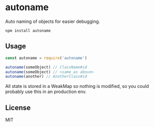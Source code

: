 # autoname

Auto naming of objects for easier debugging.

```
npm install autoname
```

## Usage

``` js
const autoname = require('autoname')

autoname(someObject) // ClassName#id
autoname(someObject) // <same as above>
autoname(another) // AnotherClass#id
```

All state is stored in a WeakMap so nothing is modified, so you could
probably use this in an production env.

## License

MIT
